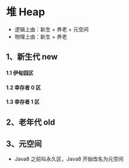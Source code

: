 # 堆 Heap

- 逻辑上由：新生 + 养老 + 元空间
- 物理上由：新生 + 养老





## 1、新生代 new

#### 1.1 伊甸园区

#### 1.2 幸存者 0 区

#### 1.3 幸存者 1 区





## 2、老年代 old







## 3、元空间 

- Java8 之前叫永久区，Java8 开始改名为元空间 